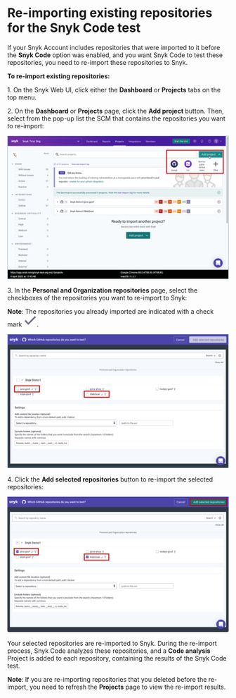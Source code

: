 # Re-importing existing repositories for the Snyk Code test

If your Snyk Account includes repositories that were imported to it before the **Snyk Code** option was enabled, and you want Snyk Code to test these repositories, you need to re-import these repositories to Snyk.

**To re-import existing repositories:**

1\.  On the Snyk Web UI, click either the **Dashboard** or **Projects** tabs on the top menu.

2\.  On the **Dashboard** or **Projects** page, click the **Add project** button. Then, select from the pop-up list the SCM that contains the repositories you want to re-import:

![](<../../../../../.gitbook/assets/Snyk Code - Re-importing - Add project button - SCM options.png>)

3\.  In the **Personal and Organization repositories** page, select the checkboxes of the repositories you want to re-import to Snyk:

**Note**: The repositories you already imported are indicated with a check mark ![](<../../../../../.gitbook/assets/Snyk Code - Add Repositories dialog box - Check Mark.png>).

![](<../../../../../.gitbook/assets/Snyk Code - Re-importing - Existing repositories.png>)

&#x20;4\.  Click the **Add selected repositories** button to re-import the selected repositories:

![](<../../../../../.gitbook/assets/Snyk Code - Re-importing - Add selected repositories button.png>)

Your selected repositories are re-imported to Snyk. During the re-import process, Snyk Code analyzes these repositories, and a **Code analysis** Project is added to each repository, containing the results of the Snyk Code test.

**Note**: If you are re-importing repositories that you deleted before the re-import, you need to refresh the **Projects** page to view the re-import results.
